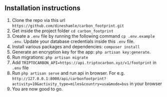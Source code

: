## Installation instructions
1. Clone the repo via this url `https://github.com/dineshamle/carbon_footprint.git`
2. Get inside the project folder `cd carbon_footprint`
3. Create a `.env` file by running the following command `cp .env.example .env`. Update your database credentials inside this `.env` file.
4. Install various packages and dependencies: `composer install`
5. Generate an encryption key for the app: `php artisan key:generate`.
6. Run migrations: `php artisan migrate`
7. Add `TRIPTOCARBON_API=https://api.triptocarbon.xyz/v1/footprint` in `.env` file
8. Run `php artisan serve` and run api in browser. For e.g. `http://127.0.0.1:8000/api/carbonfootprint?activity=10&activity_type=miles&country=usa&mode=bus` in your browser
9. You are now good to go.